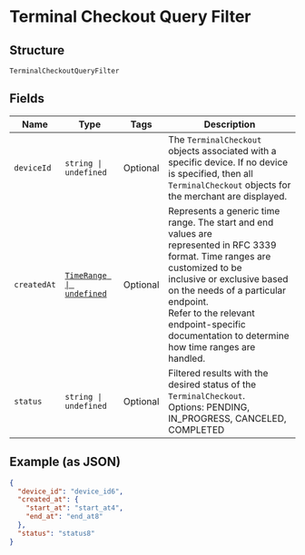 
# Terminal Checkout Query Filter

## Structure

`TerminalCheckoutQueryFilter`

## Fields

| Name | Type | Tags | Description |
|  --- | --- | --- | --- |
| `deviceId` | `string \| undefined` | Optional | The `TerminalCheckout` objects associated with a specific device. If no device is specified, then all<br>`TerminalCheckout` objects for the merchant are displayed. |
| `createdAt` | [`TimeRange \| undefined`](/doc/models/time-range.md) | Optional | Represents a generic time range. The start and end values are<br>represented in RFC 3339 format. Time ranges are customized to be<br>inclusive or exclusive based on the needs of a particular endpoint.<br>Refer to the relevant endpoint-specific documentation to determine<br>how time ranges are handled. |
| `status` | `string \| undefined` | Optional | Filtered results with the desired status of the `TerminalCheckout`.<br>Options: PENDING, IN_PROGRESS, CANCELED, COMPLETED |

## Example (as JSON)

```json
{
  "device_id": "device_id6",
  "created_at": {
    "start_at": "start_at4",
    "end_at": "end_at8"
  },
  "status": "status8"
}
```

